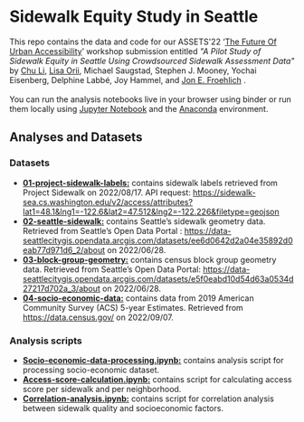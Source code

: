 # Sidewalk Equity Study in Seattle
This repo contains the data and code for our ASSETS'22 ‘[The Future Of Urban Accessibility](https://accessiblecities.github.io/UrbanAccess2022/)’ workshop submission entitled <i>"A Pilot Study of Sidewalk Equity in Seattle Using Crowdsourced Sidewalk Assessment Data"</i> by <a href="https://www.chu-li.me/"> Chu Li</a>, <a href="https://lisaorii.github.io/"> Lisa Orii</a>, Michael Saugstad, Stephen J. Mooney, Yochai Eisenberg, Delphine Labbé, Joy Hammel, and <a href="https://jonfroehlich.github.io/"> Jon E. Froehlich</a> .
<br>
<br>You can run the analysis notebooks live in your browser using binder or run them locally using <a href="https://jupyter.org/">Jupyter Notebook</a> and the <a href="https://www.anaconda.com">Anaconda</a> environment.

## Analyses and Datasets
### Datasets
- **[01-project-sidewalk-labels:](/seattle/datasets/01-project-sidewalk-labels)** contains sidewalk labels retrieved from Project Sidewalk on 2022/08/17. API request: https://sidewalk-sea.cs.washington.edu/v2/access/attributes?lat1=48.1&lng1=-122.6&lat2=47.512&lng2=-122.226&filetype=geojson
- **[02-seattle-sidewalk:](/seattle/datasets/01-project-sidewalk-labels)** contains Seattle’s sidewalk geometry data. Retrieved from Seattle’s Open Data Portal : https://data-seattlecitygis.opendata.arcgis.com/datasets/ee6d0642d2a04e35892d0eab77d971d6_2/about on 2022/06/28.
- **[03-block-group-geometry:](/seattle/datasets/01-project-sidewalk-labels)** contains census block group geometry data. Retrieved from Seattle’s Open Data Portal: https://data-seattlecitygis.opendata.arcgis.com/datasets/e5f0eabd10d54d63a0534d27217d702a_3/about
on 2022/06/28.
- **[04-socio-economic-data:](/seattle/datasets/01-project-sidewalk-labels)** contains data from 2019 American Community Survey (ACS) 5-year Estimates. Retrieved from https://data.census.gov/ on 2022/09/07.

### Analysis scripts
- **[Socio-economic-data-processing.ipynb:](/seattle/datasets/01-project-sidewalk-labels)** contains analysis script for processing socio-economic dataset.
- **[Access-score-calculation.ipynb:](/seattle/datasets/01-project-sidewalk-labels)** contains script for calculating access score per sidewalk and per neighborhood. 
- **[Correlation-analysis.ipynb:](/seattle/datasets/01-project-sidewalk-labels)** contains script for correlation analysis between sidewalk quality and socioeconomic factors.
